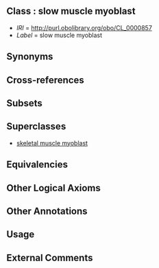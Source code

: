 
## Class : slow muscle myoblast

 * *IRI* = http://purl.obolibrary.org/obo/CL_0000857
 * *Label* = slow muscle myoblast

## Synonyms


## Cross-references


## Subsets


## Superclasses

 * [skeletal muscle myoblast](../../CL/15/CL_0000515.md)

## Equivalencies


## Other Logical Axioms


## Other Annotations


## Usage


## External Comments

